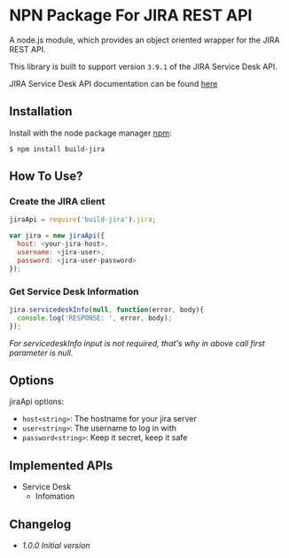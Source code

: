 # NPN Package For JIRA REST API

A node.js module, which provides an object oriented wrapper for the JIRA REST API.

This library is built to support version `3.9.1` of the JIRA Service Desk API.

JIRA Service Desk API documentation can be found [here](https://docs.atlassian.com/jira-servicedesk/REST/3.9.1/)

## Installation

Install with the node package manager [npm](http://npmjs.org):

```shell
$ npm install build-jira
```

## How To Use?

### Create the JIRA client

```js
jiraApi = require('build-jira').jira;

var jira = new jiraApi({
  host: <your-jira-host>,
  username: <jira-user>,
  password: <jira-user-password>
});
```

### Get Service Desk Information

```js
jira.servicedeskInfo(null, function(error, body){
  console.log('RESPONSE: ', error, body);
});
```
_For servicedeskInfo input is not required, that's why in above call first parameter is null._

## Options

jiraApi options: <!-- * `protocol<string>`: Typically 'http:' or 'https:' -->

- `host<string>`: The hostname for your jira server
- `user<string>`: The username to log in with
- `password<string>`: Keep it secret, keep it safe

## Implemented APIs

- Service Desk
  - Infomation

## Changelog

- _1.0.0 Initial version_
